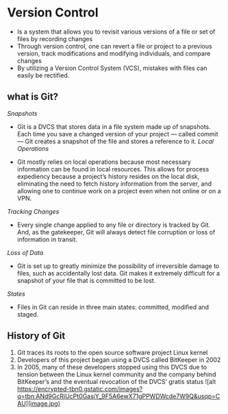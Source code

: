 # **Version Control**
- Is a system that allows you to revisit various versions of a file or set of files by recording changes
- Through version control, one can revert a file or project to a previous version, track modifications and modifying individuals, and compare changes
-  By utilizing a Version Control System (VCS), mistakes with files can easily be rectified.
## **what is Git?**
*Snapshots*
- Git is a DVCS that stores data in a file system made up of snapshots. Each time you save a changed version of your project — called commit — Git creates a snapshot of the file and stores a reference to it. 
*Local Operations*

- Git mostly relies on local operations because most necessary information can be found in local resources. This allows for process expediency because a project’s history resides on the local disk, eliminating the need to fetch history information from the server, and allowing one to continue work on a project even when not online or on a VPN.

*Tracking Changes*

- Every single change applied to any file or directory is tracked by Git. And, as the gatekeeper, Git will always detect file corruption or loss of information in transit.

*Loss of Data*

- Git is set up to greatly minimize the possibility of irreversible damage to files, such as accidentally lost data. Git makes it extremely difficult for a snapshot of your file that is committed to be lost.

*States*

- Files in Git can reside in three main states: committed, modified and staged. 
## History of Git
1. Git traces its roots to the open source software project Linux kernel
2. Developers of this project began using a DVCS called BitKeeper in 2002
3. In 2005, many of these developers stopped using this DVCS due to tension between the Linux kernel community and the company behind BitKeeper’s and the eventual revocation of the DVCS’ gratis status 
![alt https://encrypted-tbn0.gstatic.com/images?q=tbn:ANd9GcRiUcPt0GasiY_9F5A6ewX71gPPWDWcde7W9Q&usqp=CAU](image.jpg)

